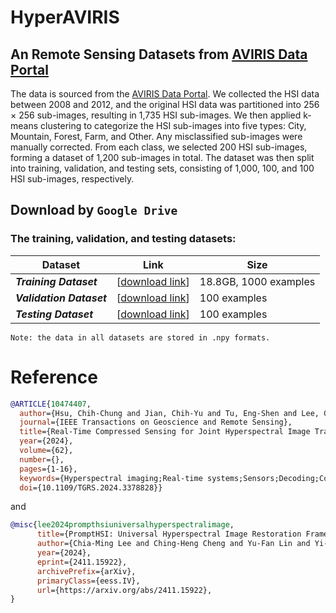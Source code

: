 # HyperAVIRIS

## An Remote Sensing Datasets from [AVIRIS Data Portal](https://aviris.jpl.nasa.gov/)

The data is sourced from the [AVIRIS Data Portal](https://aviris.jpl.nasa.gov/dataportal/). We collected the HSI data between 2008 and 2012, and the original HSI data was partitioned into 256 × 256 sub-images, resulting in 1,735 HSI sub-images. We then applied k-means clustering to categorize the HSI sub-images into five types: City, Mountain, Forest, Farm, and Other. Any misclassified sub-images were manually corrected. From each class, we selected 200 HSI sub-images, forming a dataset of 1,200 sub-images in total. The dataset was then split into training, validation, and testing sets, consisting of 1,000, 100, and 100 HSI sub-images, respectively. 

## Download by `Google Drive`

### The training, validation, and testing datasets:

| Dataset                  | Link                                                                                                    | Size                 |
| ------------------------ | ------------------------------------------------------------------------------------------------------- | -------------------- |
| **_Training Dataset_**   | [[download link](https://drive.google.com/drive/folders/15PDZ-EQgnA_PDLWPEAo4DEl7yAXY7J5k?usp=sharing)] | 18.8GB, 1000 examples|
| **_Validation Dataset_** | [[download link](https://drive.google.com/drive/folders/11OMZ-CIjlMCufydZlLG3bmsHACkZnTKF?usp=sharing)] | 100 examples         |
| **_Testing Dataset_**    | [[download link](https://drive.google.com/drive/folders/1B2Pg43KIQnlt2T04lK0Zb6TmcHUQzbNI?usp=sharing)] | 100 examples         |

`Note: the data in all datasets are stored in .npy formats.`

# Reference

```bibtex
@ARTICLE{10474407,
  author={Hsu, Chih-Chung and Jian, Chih-Yu and Tu, Eng-Shen and Lee, Chia-Ming and Chen, Guan-Lin},
  journal={IEEE Transactions on Geoscience and Remote Sensing},
  title={Real-Time Compressed Sensing for Joint Hyperspectral Image Transmission and Restoration for CubeSat},
  year={2024},
  volume={62},
  number={},
  pages={1-16},
  keywords={Hyperspectral imaging;Real-time systems;Sensors;Decoding;Compressed sensing;Training;Task analysis;Compressed sensing;deep learning (DL);hyperspectral image (HSI);hyperspectral restoration;real-time applications},
  doi={10.1109/TGRS.2024.3378828}}
```

and

```bibtex
@misc{lee2024prompthsiuniversalhyperspectralimage,
      title={PromptHSI: Universal Hyperspectral Image Restoration Framework for Composite Degradation},
      author={Chia-Ming Lee and Ching-Heng Cheng and Yu-Fan Lin and Yi-Ching Cheng and Wo-Ting Liao and Chih-Chung Hsu and Fu-En Yang and Yu-Chiang Frank Wang},
      year={2024},
      eprint={2411.15922},
      archivePrefix={arXiv},
      primaryClass={eess.IV},
      url={https://arxiv.org/abs/2411.15922},
}
```
